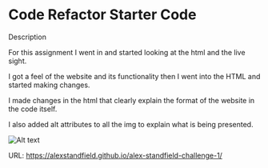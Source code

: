 # Code Refactor Starter Code

Description

For this assignment I went in and started looking at the html and the live sight. 

I got a feel of the website and its functionality then I went into the HTML and started making changes. 

I made changes in the html that clearly explain the format of the website in the code itself. 

I also added alt attributes to all the img to explain what is being presented.

![Alt text](/assets/images/Screen%20Shot%202022-05-03%20at%203.09.43%20PM.png "Optional Title")

URL: https://alexstandfield.github.io/alex-standfield-challenge-1/